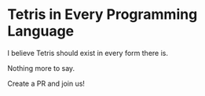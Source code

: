 # Tetris in Every Programming Language
I believe Tetris should exist in every form there is.

Nothing more to say.

Create a PR and join us!
